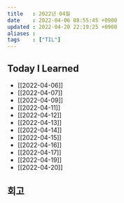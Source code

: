 ```yaml
---
title   : 2022년 04월 
date    : 2022-04-06 08:55:45 +0900
updated : 2022-04-20 22:19:25 +0900
aliases : 
tags    : ["TIL"] 
---
```

## Today I Learned
- [[2022-04-06]]
- [[2022-04-07]]
- [[2022-04-09]]
- [[2022-04-11]]
- [[2022-04-12]]
- [[2022-04-13]]
- [[2022-04-14]]
- [[2022-04-15]]
- [[2022-04-16]]
- [[2022-04-17]]
- [[2022-04-19]]
- [[2022-04-20]]

## 회고
